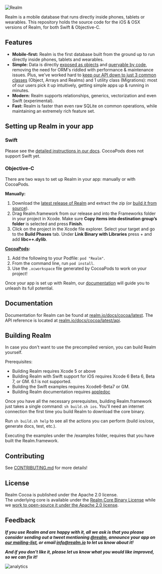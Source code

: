 ![Realm](logo.png)

Realm is a mobile database that runs directly inside phones, tablets or wearables.
This repository holds the source code for the iOS & OSX versions of Realm, for both Swift & Objective-C.


## Features

* **Mobile-first:** Realm is the first database built from the ground up to run directly inside phones, tablets and wearables.
* **Simple:** Data is directly [exposed as objects](http://realm.io/docs/ios/latest/#models) and [queryable by code](http://realm.io/docs/ios/latest/#queries), removing the need for ORM's riddled with performance & maintenance issues. Plus, we've worked hard to [keep our API down to just 3 common classes](http://realm.io/docs/ios/latest/api/) (Object, Arrays and Realms) and 1 utility class (Migrations): most of our users pick it up intuitively, getting simple apps up & running in minutes.
* **Modern:** Realm supports relationships, generics, vectorization and even Swift (experimental).
* **Fast:** Realm is faster than even raw SQLite on common operations, while maintaining an extremely rich feature set.

## Setting up Realm in your app

### Swift

Please see the [detailed instructions in our docs](http://realm.io/docs/cocoa/latest/#swift). CocoaPods does not support Swift yet.

### Objective-C

There are two ways to set up Realm in your app: manually or with CocoaPods.

**Manually:**

1. Download the [latest release of Realm](http://static.realm.io/downloads/ios/latest) and extract the zip (or [build it from source](#building-realm)).
2. Drag Realm.framework from our release and into the Frameworks folder in your project in Xcode.
   Make sure **Copy items into destination group’s folder** is selected and press **Finish**.
3. Click on the project in the Xcode file explorer.
   Select your target and go to the **Build Phases** tab. Under **Link Binary with Libraries** press + and add **libc++.dylib**.

**[CocoaPods](http://cocoapods.org/):**

1. Add the following to your Podfile: `pod "Realm"`.
2. From the command line, run `pod install`.
3. Use the `.xcworkspace` file generated by CocoaPods to work on your project!

Once your app is set up with Realm, our [documentation](#documentation) will guide you to unleash its full potential.

## Documentation

Documentation for Realm can be found at [realm.io/docs/cocoa/latest](http://realm.io/docs/cocoa/latest). The API reference is located at [realm.io/docs/cocoa/latest/api](http://realm.io/docs/cocoa/latest/api).

## Building Realm

In case you don't want to use the precompiled version, you can build Realm yourself.

Prerequisites:

* Building Realm requires Xcode 5 or above
* Building Realm with Swift support for iOS requires Xcode 6 Beta 6, Beta 7, or GM. 6.1 is not supported.
* Building the Swift examples requires Xcode6-Beta7 or GM.
* Building Realm documentation requires [appledoc](https://github.com/tomaz/appledoc)

Once you have all the necessary prerequisites, building Realm.framework just takes a single command: `sh build.sh ios`. You'll need an internet connection the first time you build Realm to download the core binary.

Run `sh build.sh help` to see all the actions you can perform (build ios/osx, generate docs, test, etc.).

Executing the examples under the /examples folder, requires that you have built the Realm.framework.

## Contributing

See [CONTRIBUTING.md](CONTRIBUTING.md) for more details!

## License

Realm Cocoa is published under the Apache 2.0 license.  
The underlying core is available under the [Realm Core Binary License](https://github.com/realm/realm-cocoa/blob/master/LICENSE#L210-L243) while we [work to open-source it under the Apache 2.0 license](http://realm.io/docs/cocoa/latest/#faq).

## Feedback

**_If you use Realm and are happy with it, all we ask is that you please consider sending out a tweet mentioning [@realm](http://twitter.com/realm), announce your app on [our mailing-list](https://groups.google.com/forum/#!forum/realm-users), or email [info@realm.io](mailto:info@realm.io) to let us know about it!_**

**_And if you don't like it, please let us know what you would like improved, so we can fix it!_**

![analytics](https://ga-beacon.appspot.com/UA-50247013-2/realm-cocoa/README?pixel)
